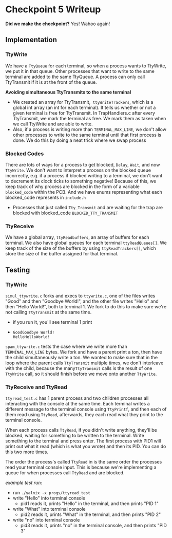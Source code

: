 # Checkpoint 5 Writeup

**Did we make the checkpoint?** Yes! Wahoo again!



## Implementation

### TtyWrite

We have a `TtyQueue` for each terminal, so when a process wants to TtyWrite, we put it in that queue. Other processes that want to write to the same terminal are added to the same TtyQueue. A process can only call TtyTransmit if it is at the front of the queue.

**Avoiding simultaneous TtyTransmits to the same terminal**

- We created an array for TtyTransmit,` ttyWriteTrackers`, which is a global int array (an int for each terminal). It tells us whether or not a given terminal is free for TtyTransmit. In TrapHandlers.c after every TtyTransmit, we mark the terminal as free. We mark them as taken when we call TtyWrite and are able to write.
- Also, if a process is writing more than `TERMINAL_MAX_LINE`, we don't allow other processes to write to the same terminal until that first process is done. We do this by doing a neat trick where we swap process 



### Blocked Codes

There are lots of ways for a process to get blocked, `Delay`, `Wait`, and now `TtyWrite`. We don't want to interpret a process on the blocked queue incorrectly, e.g. if a process if blocked writing to a terminal, we don't want to decrement its clock ticks to something negative! Because of this, we keep track of why process are blocked in the form of a variable `blocked_code` within the PCB. And we have enums representing what each blocked_code represents in `include.h`

- Processes that just called `Tty_Transmit` and are waiting for the trap are blocked with blocked_code `BLOCKED_TTY_TRANSMIT`



### TtyReceive

We have a global array, `ttyReadbuffers`, an array of buffers for each terminal. We also have global queues for each terminal `ttyReadQueues[]`. We keep track of the size of the buffers by using `ttyReadTrackers[]`, which store the size of the buffer assigned for that terminal.



## Testing

### TtyWrite

`simul_ttywrite.c` forks and execs to `ttywrite.c`, one of the files writes "Good" and then "Goodbye World!", and the other file writes "Hello" and then "Hello World!", both to terminal 1. We fork to do this to make sure we're not calling `TtyTransmit` at the same time.

- if you run it, you'll see terminal 1 print 

- ```
  GoodGoodbye World!
  HelloHelloWorld!
  ```



`spam_ttywrite.c` tests the case where we write more than `TERMINAL_MAX_LINE` bytes. We fork and have a parent print a ton, then have the child simultaneously write a ton. We wanted to make sure that in the loop where the parent calls `TtyTransmit` multiple times, we don't interleave with the child, because the many`TtyTransmit` calls is the result of one `TtyWrite` call, so it should finish before we move onto another `TtyWrite`.

### TtyReceive and TtyRead

`ttyread_test.c` has 1 parent process and two children processes all interacting with the console at the same time. Each terminal writes a different message to the terminal console using `TtyPrintf`, and then each of them read using `TtyRead`, afterwards, they each read what they print to the terminal console.

When each process calls `TtyRead`, if you didn't write anything, they'll be blocked, waiting for something to be written to the terminal. Write something to the terminal and press enter. The first process with PID1 will print out what it read (which is what you wrote) and then its PID. You can do this two more times.

The order the process's called `TtyRead` in is the same order the processes read your terminal console input. This is because we're implementing a queue for when processes call `TtyRead` and are blocked.

*example test run:*

- run `./yalnix -x progs/ttyread_test`
- write "Hello" into terminal console
  - pid1 reads it, prints "Hello" in the terminal, and then prints "PID 1"
- write "What" into terminal console
  - pid2 reads it, prints "What" in the terminal, and then prints "PID 2"
- write "no" into terminal console
  - pid3 reads it, prints "no" in the terminal console, and then prints "PID 3"

